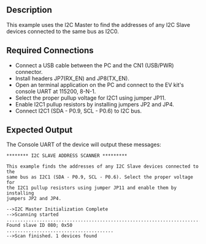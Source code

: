 ## Description
This example uses the I2C Master to find the addresses of any I2C Slave devices connected to the same bus as I2C0.

## Required Connections
-   Connect a USB cable between the PC and the CN1 (USB/PWR) connector.
-   Install headers JP7(RX\_EN) and JP8(TX\_EN).
-   Open an terminal application on the PC and connect to the EV kit's console UART at 115200, 8-N-1.
-   Select the proper pullup voltage for I2C1 using jumper JP11.
-   Enable I2C1 pullup resistors by installing jumpers JP2 and JP4.
-   Connect I2C1 (SDA - P0.9, SCL - P0.6) to I2C bus.

## Expected Output

The Console UART of the device will output these messages:

```
******** I2C SLAVE ADDRESS SCANNER *********

This example finds the addresses of any I2C Slave devices connected to the
same bus as I2C1 (SDA - P0.9, SCL - P0.6). Select the proper voltage for
the I2C1 pullup resistors using jumper JP11 and enable them by installing
jumpers JP2 and JP4.

-->I2C Master Initialization Complete
-->Scanning started
.........................................................................
Found slave ID 080; 0x50
.......................................
-->Scan finished. 1 devices found
```
